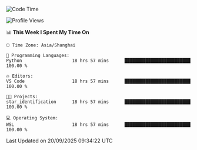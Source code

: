 <!--START_SECTION:waka-->
![Code Time](http://img.shields.io/badge/Code%20Time-3%2C125%20hrs%2055%20mins-blue)

![Profile Views](http://img.shields.io/badge/Profile%20Views-42-blue)

📊 **This Week I Spent My Time On** 

```text
🕑︎ Time Zone: Asia/Shanghai

💬 Programming Languages: 
Python                   18 hrs 57 mins      █████████████████████████   100.00 % 

🔥 Editors: 
VS Code                  18 hrs 57 mins      █████████████████████████   100.00 % 

🐱‍💻 Projects: 
star_identification      18 hrs 57 mins      █████████████████████████   100.00 % 

💻 Operating System: 
WSL                      18 hrs 57 mins      █████████████████████████   100.00 % 
```


 Last Updated on 20/09/2025 09:34:22 UTC
<!--END_SECTION:waka-->